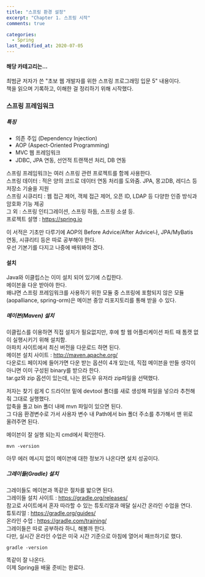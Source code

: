 ```yaml
---
title: "스프링 환경 설정"
excerpt: "Chapter 1. 스프링 시작"
comments: true

categories:
  - Spring
last_modified_at: 2020-07-05
---
```

#### 해당 카테고리는...
최범균 저자가 쓴 "초보 웹 개발자를 위한 스프링 프로그래밍 입문 5" 내용이다.  
책을 읽으며 기록하고, 이해한 걸 정리하기 위해 시작했다.

### 스프링 프레임워크
##### 특징
* 의존 주입 (Dependency Injection)
* AOP (Aspect-Oriented Programming)
* MVC 웹 프레임워크
* JDBC, JPA 연동, 선언적 트랜잭션 처리, DB 연동

스프링 프레임워크는 여러 스프링 관련 프로젝트를 함께 사용한다.   
스프링 데이터 : 적은 양의 코드로 데이터 연동 처리를 도와줌. JPA, 몽고DB, 레디스 등 저장소 기술을 지원   
스프링 시큐리티 : 웹 접근 제어, 객체 접근 제어, 오픈 ID, LDAP 등 다양한 인증 방식과 암호화 기능 제공   
그 외 : 스프링 인티그레이션, 스프링 하둡, 스프링 소셜 등.   
프로젝트 설명 : <https://spring.io>

이 서적은 기초만 다루기에 AOP의 Before Advice/After Advice나, JPA/MyBatis 연동, 시큐리티 등은 따로 공부해야 한다.   
우선 기본기를 다지고 나중에 배워봐야 겠다.

#### 설치
Java와 이클립스는 이미 설치 되어 있기에 스킵한다.   
메이븐을 다운 받아야 한다.   
왜냐면 스프링 프레임워크를 사용하기 위한 모듈 중 스프링에 포함되지 않은 모듈(aopalliance, spring-orm)은 메이븐 중앙 리포지토리를 통해 받을 수 있다.

##### 메이븐(Maven) 설치
이클립스를 이용하면 직접 설치가 필요없지만, 후에 할 웹 어플리케이션 파트 때 톰캣 없이 실행시키기 위해 설치함.   
아파치 사이트에서 최신 버전을 다운로드 하면 된다.   
메이븐 설치 사이트 : <http://maven.apache.org/>   
다운로드 페이지에 들어가면 다운 받는 옵션이 4개 있는데, 직접 메이븐을 만들 생각이 아니면 이미 구성된 binary를 받으라 한다.   
tar.gz와 zip 옵션이 있는데, 나는 윈도우 유저라 zip파일을 선택했다.

저자는 찾기 쉽게 C 드라이브 밑에 devtool 폴더를 새로 생성해 파일을 넣으라 추천해줘 그대로 실행했다.   
압축을 풀고 bin 폴더 내에 mvn 파일이 있으면 된다.   
그 다음 환경변수로 가서 사용자 변수 내 Path에서 bin 폴더 주소를 추가해서 맨 위로 올려주면 된다.   

메이븐이 잘 실행 되는지 cmd에서 확인한다.
```
mvn -version
```
아무 에러 메시지 없이 메이븐에 대한 정보가 나온다면 설치 성공이다.

##### 그레이들(Gradle) 설치
그레이들도 메이븐과 똑같은 절차를 밟으면 된다.   
그레이들 설치 사이트 : <https://gradle.org/releases/>   
참고로 사이트에서 혼자 따라할 수 있는 튜토리얼과 매달 실시간 온라인 수업을 연다.   
튜토리얼 : <https://gradle.org/guides/>   
온라인 수업 : <https://gradle.com/training/>   
그레이들은 따로 공부하라 하니, 해볼까 한다.   
다만, 실시간 온라인 수업은 미국 시간 기준으로 아침에 열어서 패쓰하기로 했다.   

```
gradle -version
```
똑같이 잘 나온다.   
이제 Spring을 배울 준비는 완료다.
